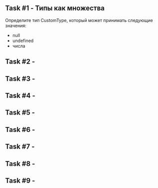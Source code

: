 ## Task #1 - Типы как множества
Определите тип CustomType, который может принимать следующие значения:
* null
* undefined
* числа

## Task #2 - 

## Task #3 - 

## Task #4 - 

## Task #5 - 

## Task #6 - 

## Task #7 - 

## Task #8 - 

## Task #9 - 

